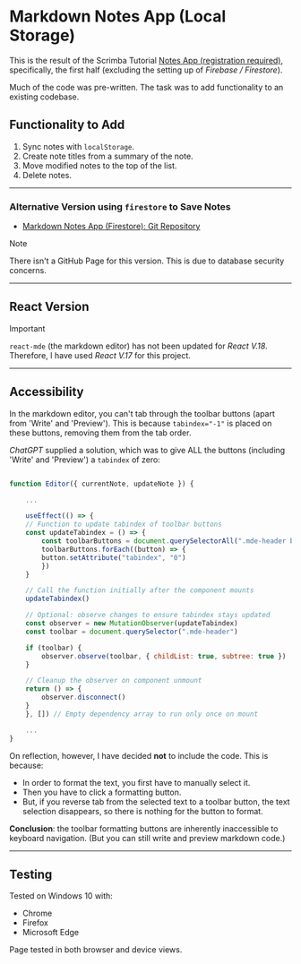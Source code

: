 # Markdown Notes App (Local Storage)

This is the result of the Scrimba Tutorial [Notes App (registration required)](https://v2.scrimba.com/learn-react-c0e), specifically, the first half (excluding the setting up of _Firebase / Firestore_).

Much of the code was pre-written. The task was to add functionality to an existing codebase.

## Functionality to Add

1. Sync notes with `localStorage`.
2. Create note titles from a summary of the note.
3. Move modified notes to the top of the list.
4. Delete notes.

---

### Alternative Version using `firestore` to Save Notes

- [Markdown Notes App (Firestore): Git Repository](https://github.com/chrisnajman/markdown-notes-app-firestore)

> [!NOTE] 
> There isn't a GitHub Page for this version.
> This is due to database security concerns.

---

## React Version

> [!IMPORTANT] 
> `react-mde` (the markdown editor) has not been updated for _React V.18_.
> Therefore, I have used _React V.17_ for this project.

---

## Accessibility

In the markdown editor, you can't tab through the toolbar buttons (apart from 'Write' and 'Preview').
This is because `tabindex="-1"` is placed on these buttons, removing them from the tab order.

_ChatGPT_ supplied a solution, which was to give ALL the buttons (including 'Write' and 'Preview') a `tabindex` of zero:

```jsx

function Editor({ currentNote, updateNote }) {

    ...

    useEffect(() => {
    // Function to update tabindex of toolbar buttons
    const updateTabindex = () => {
        const toolbarButtons = document.querySelectorAll(".mde-header button")
        toolbarButtons.forEach((button) => {
        button.setAttribute("tabindex", "0")
        })
    }

    // Call the function initially after the component mounts
    updateTabindex()

    // Optional: observe changes to ensure tabindex stays updated
    const observer = new MutationObserver(updateTabindex)
    const toolbar = document.querySelector(".mde-header")

    if (toolbar) {
        observer.observe(toolbar, { childList: true, subtree: true })
    }

    // Cleanup the observer on component unmount
    return () => {
        observer.disconnect()
    }
    }, []) // Empty dependency array to run only once on mount

    ...
}
```

On reflection, however, I have decided **not** to include the code. This is because:

- In order to format the text, you first have to manually select it.
- Then you have to click a formatting button.
- But, if you reverse tab from the selected text to a toolbar button, the text selection disappears, so there is nothing for the button to format.

**Conclusion**: the toolbar formatting buttons are inherently inaccessible to keyboard navigation. (But you can still write and preview markdown code.)

---

## Testing

Tested on Windows 10 with:

- Chrome
- Firefox
- Microsoft Edge

Page tested in both browser and device views.
